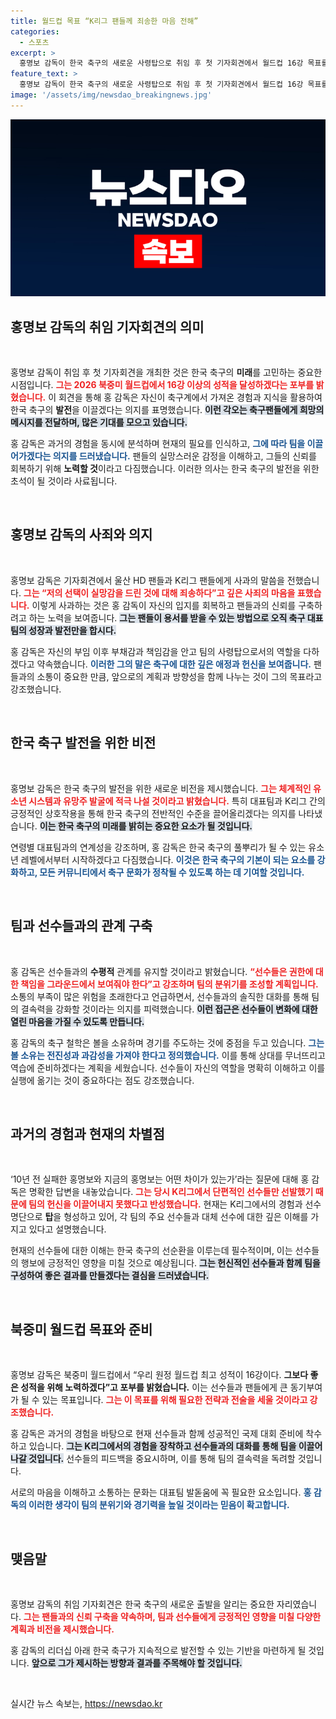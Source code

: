 ```yaml
---
title: 월드컵 목표 “K리그 팬들께 죄송한 마음 전해”
categories:
  - 스포츠
excerpt: >
  홍명보 감독이 한국 축구의 새로운 사령탑으로 취임 후 첫 기자회견에서 월드컵 16강 목표를 밝혔다. 울산과 K리그 팬들에게 사과하며, 선수들과 소통을 강조, 전진적 축구 철학을 다짐했다. 클릭해서 그의 포부와 각오를 만나보세요!
feature_text: >
  홍명보 감독이 한국 축구의 새로운 사령탑으로 취임 후 첫 기자회견에서 월드컵 16강 목표를 밝혔다. 울산과 K리그 팬들에게 사과하며, 선수들과 소통을 강조, 전진적 축구 철학을 다짐했다. 클릭해서 그의 포부와 각오를 만나보세요!
image: '/assets/img/newsdao_breakingnews.jpg'
---
```


<p><img src="/assets/img/newsdao_breakingnews.jpg" alt="firstkoreanews 속보" /></p>

<h2 data-ke-size="size26">홍명보 감독의 취임 기자회견의 의미</h2>

<p data-ke-size="size16">&nbsp;</p>

<p>홍명보 감독이 취임 후 첫 기자회견을 개최한 것은 한국 축구의 <b>미래</b>를 고민하는 중요한 시점입니다. <b><span style="color: #ee2323;">그는 2026 북중미 월드컵에서 16강 이상의 성적을 달성하겠다는 포부를 밝혔습니다.</span></b> 이 회견을 통해 홍 감독은 자신이 축구계에서 가져온 경험과 지식을 활용하여 한국 축구의 <b>발전</b>을 이끌겠다는 의지를 표명했습니다. <b><span style="background-color: #21538527;">이런 각오는 축구팬들에게 희망의 메시지를 전달하며, 많은 기대를 모으고 있습니다.</span></b>  </p>

<p>홍 감독은 과거의 경험을 동시에 분석하며 현재의 필요를 인식하고, <b><span style="color: #1a5490;">그에 따라 팀을 이끌어가겠다는 의지를 드러냈습니다.</span></b> 팬들의 실망스러운 감정을 이해하고, 그들의 신뢰를 회복하기 위해 <b>노력할 것</b>이라고 다짐했습니다. 이러한 의사는 한국 축구의 발전을 위한 초석이 될 것이라 사료됩니다.</p>

<p data-ke-size="size16">&nbsp;</p>

<h2 data-ke-size="size26">홍명보 감독의 사죄와 의지</h2>

<p data-ke-size="size16">&nbsp;</p>

<p>홍명보 감독은 기자회견에서 울산 HD 팬들과 K리그 팬들에게 사과의 말씀을 전했습니다. <b><span style="color: #ee2323;">그는 “저의 선택이 실망감을 드린 것에 대해 죄송하다”고 깊은 사죄의 마음을 표했습니다.</span></b> 이렇게 사과하는 것은 홍 감독이 자신의 입지를 회복하고 팬들과의 신뢰를 구축하려고 하는 노력을 보여줍니다. <b><span style="background-color: #21538527;">그는 팬들이 용서를 받을 수 있는 방법으로 오직 축구 대표팀의 성장과 발전만을 합시다.</span></b></p>

<p>홍 감독은 자신의 부임 이후 부채감과 책임감을 안고 팀의 사령탑으로서의 역할을 다하겠다고 약속했습니다. <b><span style="color: #1a5490;">이러한 그의 말은 축구에 대한 깊은 애정과 헌신을 보여줍니다.</span></b> 팬들과의 소통이 중요한 만큼, 앞으로의 계획과 방향성을 함께 나누는 것이 그의 목표라고 강조했습니다.</p>

<p data-ke-size="size16">&nbsp;</p>

<h2 data-ke-size="size26">한국 축구 발전을 위한 비전</h2>

<p data-ke-size="size16">&nbsp;</p>

<p>홍명보 감독은 한국 축구의 발전을 위한 새로운 비전을 제시했습니다. <b><span style="color: #ee2323;">그는 체계적인 유소년 시스템과 유망주 발굴에 적극 나설 것이라고 밝혔습니다.</span></b> 특히 대표팀과 K리그 간의 긍정적인 상호작용을 통해 한국 축구의 전반적인 수준을 끌어올리겠다는 의지를 나타냈습니다. <b><span style="background-color: #21538527;">이는 한국 축구의 미래를 밝히는 중요한 요소가 될 것입니다.</span></b></p>

<p>연령별 대표팀과의 연계성을 강조하며, 홍 감독은 한국 축구의 풀뿌리가 될 수 있는 유소년 레벨에서부터 시작하겠다고 다짐했습니다. <b><span style="color: #1a5490;">이것은 한국 축구의 기본이 되는 요소를 강화하고, 모든 커뮤니티에서 축구 문화가 정착될 수 있도록 하는 데 기여할 것입니다.</span></b></p>

<p data-ke-size="size16">&nbsp;</p>

<h2 data-ke-size="size26">팀과 선수들과의 관계 구축</h2>

<p data-ke-size="size16">&nbsp;</p>

<p>홍 감독은 선수들과의 <b>수평적</b> 관계를 유지할 것이라고 밝혔습니다. <b><span style="color: #ee2323;">“선수들은 권한에 대한 책임을 그라운드에서 보여줘야 한다”고 강조하며 팀의 분위기를 조성할 계획입니다.</span></b> 소통의 부족이 많은 위험을 초래한다고 언급하면서, 선수들과의 솔직한 대화를 통해 팀의 결속력을 강화할 것이라는 의지를 피력했습니다. <b><span style="background-color: #21538527;">이런 접근은 선수들이 변화에 대한 열린 마음을 가질 수 있도록 만듭니다.</span></b></p>

<p>홍 감독의 축구 철학은 볼을 소유하며 경기를 주도하는 것에 중점을 두고 있습니다. <b><span style="color: #1a5490;">그는 볼 소유는 전진성과 과감성을 가져야 한다고 정의했습니다.</span></b> 이를 통해 상대를 무너뜨리고 역습에 준비하겠다는 계획을 세웠습니다. 선수들이 자신의 역할을 명확히 이해하고 이를 실행에 옮기는 것이 중요하다는 점도 강조했습니다.</p>

<p data-ke-size="size16">&nbsp;</p>

<h2 data-ke-size="size26">과거의 경험과 현재의 차별점</h2>

<p data-ke-size="size16">&nbsp;</p>

<p>‘10년 전 실패한 홍명보와 지금의 홍명보는 어떤 차이가 있는가’라는 질문에 대해 홍 감독은 명확한 답변을 내놓았습니다. <b><span style="color: #ee2323;">그는 당시 K리그에서 단편적인 선수들만 선발했기 때문에 팀의 헌신을 이끌어내지 못했다고 반성했습니다.</span></b> 현재는 K리그에서의 경험과 선수 명단으로 <b>탑</b>을 형성하고 있어, 각 팀의 주요 선수들과 대체 선수에 대한 깊은 이해를 가지고 있다고 설명했습니다.</p>

<p>현재의 선수들에 대한 이해는 한국 축구의 선순환을 이루는데 필수적이며, 이는 선수들의 행보에 긍정적인 영향을 미칠 것으로 예상됩니다. <b><span style="background-color: #21538527;">그는 헌신적인 선수들과 함께 팀을 구성하여 좋은 결과를 만들겠다는 결심을 드러냈습니다.</span></b></p>

<p data-ke-size="size16">&nbsp;</p>

<h2 data-ke-size="size26">북중미 월드컵 목표와 준비</h2>

<p data-ke-size="size16">&nbsp;</p>

<p>홍명보 감독은 북중미 월드컵에서 “우리 원정 월드컵 최고 성적이 16강이다. <b>그보다 좋은 성적을 위해 노력하겠다”고 포부를 밝혔습니다.</b> 이는 선수들과 팬들에게 큰 동기부여가 될 수 있는 목표입니다. <b><span style="color: #ee2323;">그는 이 목표를 위해 필요한 전략과 전술을 세울 것이라고 강조했습니다.</span></b>  </p>

<p>홍 감독은 과거의 경험을 바탕으로 현재 선수들과 함께 성공적인 국제 대회 준비에 착수하고 있습니다. <b><span style="background-color: #21538527;">그는 K리그에서의 경험을 장착하고 선수들과의 대화를 통해 팀을 이끌어나갈 것입니다.</span></b> 선수들의 피드백을 중요시하며, 이를 통해 팀의 결속력을 독려할 것입니다.</p>

<p>서로의 마음을 이해하고 소통하는 문화는 대표팀 발돋움에 꼭 필요한 요소입니다. <b><span style="color: #1a5490;">홍 감독의 이러한 생각이 팀의 분위기와 경기력을 높일 것이라는 믿음이 확고합니다.</span></b></p>

<p data-ke-size="size16">&nbsp;</p>

<h2 data-ke-size="size26">맺음말</h2>

<p data-ke-size="size16">&nbsp;</p>

<p>홍명보 감독의 취임 기자회견은 한국 축구의 새로운 출발을 알리는 중요한 자리였습니다. <b><span style="color: #ee2323;">그는 팬들과의 신뢰 구축을 약속하며, 팀과 선수들에게 긍정적인 영향을 미칠 다양한 계획과 비전을 제시했습니다.</span></b> </p>

<p>홍 감독의 리더십 아래 한국 축구가 지속적으로 발전할 수 있는 기반을 마련하게 될 것입니다. <b><span style="background-color: #21538527;">앞으로 그가 제시하는 방향과 결과를 주목해야 할 것입니다.</span></b> </p>

<p data-ke-size="size16">&nbsp;</p>
실시간 뉴스 속보는, <a href="https://newsdao.kr" rel="dofollow">https://newsdao.kr</a>


